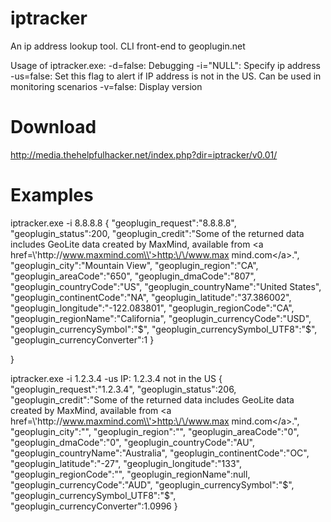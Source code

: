 iptracker
=========

An ip address lookup tool.  CLI front-end to geoplugin.net

Usage of iptracker.exe:
  -d=false: Debugging
  -i="NULL": Specify ip address
  -us=false: Set this flag to alert if IP address is not in the US. Can be used in monitoring scenarios
  -v=false: Display version

Download
========
http://media.thehelpfulhacker.net/index.php?dir=iptracker/v0.01/


Examples
=======

iptracker.exe -i 8.8.8.8
{
  "geoplugin_request":"8.8.8.8",
  "geoplugin_status":200,
  "geoplugin_credit":"Some of the returned data includes GeoLite data created by
 MaxMind, available from <a href=\\'http:\/\/www.maxmind.com\\'>http:\/\/www.max
mind.com<\/a>.",
  "geoplugin_city":"Mountain View",
  "geoplugin_region":"CA",
  "geoplugin_areaCode":"650",
  "geoplugin_dmaCode":"807",
  "geoplugin_countryCode":"US",
  "geoplugin_countryName":"United States",
  "geoplugin_continentCode":"NA",
  "geoplugin_latitude":"37.386002",
  "geoplugin_longitude":"-122.083801",
  "geoplugin_regionCode":"CA",
  "geoplugin_regionName":"California",
  "geoplugin_currencyCode":"USD",
  "geoplugin_currencySymbol":"&#36;",
  "geoplugin_currencySymbol_UTF8":"$",
  "geoplugin_currencyConverter":1
}


}


iptracker.exe -i 1.2.3.4 -us
IP: 1.2.3.4 not in the US
{
  "geoplugin_request":"1.2.3.4",
  "geoplugin_status":206,
  "geoplugin_credit":"Some of the returned data includes GeoLite data created by
 MaxMind, available from <a href=\\'http:\/\/www.maxmind.com\\'>http:\/\/www.max
mind.com<\/a>.",
  "geoplugin_city":"",
  "geoplugin_region":"",
  "geoplugin_areaCode":"0",
  "geoplugin_dmaCode":"0",
  "geoplugin_countryCode":"AU",
  "geoplugin_countryName":"Australia",
  "geoplugin_continentCode":"OC",
  "geoplugin_latitude":"-27",
  "geoplugin_longitude":"133",
  "geoplugin_regionCode":"",
  "geoplugin_regionName":null,
  "geoplugin_currencyCode":"AUD",
  "geoplugin_currencySymbol":"&#36;",
  "geoplugin_currencySymbol_UTF8":"$",
  "geoplugin_currencyConverter":1.0996
}
